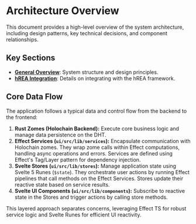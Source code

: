 # Architecture Overview

This document provides a high-level overview of the system architecture, including design patterns, key technical decisions, and component relationships.

## Key Sections

- **[General Overview](./architecture/overview.md)**: System structure and design principles.
- **[hREA Integration](./architecture/hrea-integration.md)**: Details on integrating with the hREA framework.

## Core Data Flow

The application follows a typical data and control flow from the backend to the frontend:

1.  **Rust Zomes (Holochain Backend):** Execute core business logic and manage data persistence on the DHT.
2.  **Effect Services (`ui/src/lib/services`):** Encapsulate communication with Holochain zomes. They wrap zome calls within Effect computations, handling async operations and errors. Services are defined using Effect's Tag/Layer pattern for dependency injection.
3.  **Svelte Stores (`ui/src/lib/stores`):** Manage application state using Svelte 5 Runes (`$state`). They orchestrate user actions by running Effect pipelines that call methods on the Effect Services. Stores update their reactive state based on service results.
4.  **Svelte UI Components (`ui/src/lib/components`):** Subscribe to reactive state in the Stores and trigger actions by calling store methods.

This layered approach separates concerns, leveraging Effect TS for robust service logic and Svelte Runes for efficient UI reactivity. 